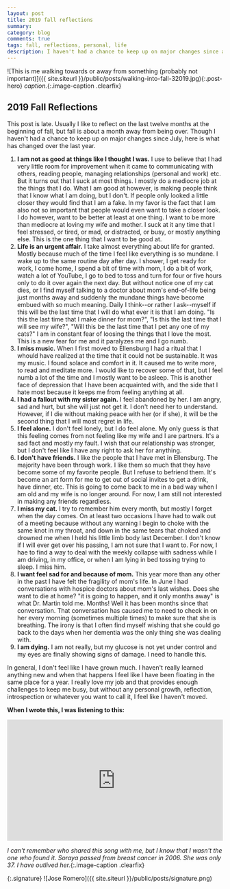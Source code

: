 ```yaml
---
layout: post
title: 2019 fall reflections
summary:
category: blog
comments: true
tags: fall, reflections, personal, life
description: I haven't had a chance to keep up on major changes since about July, but here is what has changed over the last year.
---
```


![This is me walking towards or away from something (probably not important)]({{ site.siteurl }}/public/posts/walking-into-fall-32019.jpg){:.post-hero}
*caption.*{:.image-caption .clearfix}


## 2019 Fall Reflections
This post is late. Usually I like to reflect on the last twelve months at the beginning of fall, but fall is about a month away from being over. Though I haven't had a chance to keep up on major changes since July, here is what has changed over the last year.

1. **I am not as good at things like I thought I was.** I use to believe that I had very little room for improvement when it came to communicating with others, reading people, managing relationships (personal and work) etc. But it turns out that I suck at most things. I mostly do a mediocre job at the things that I do. What I am good at however, is making people think that I know what I am doing, but I don't. If people only looked a little closer they would find that I am a fake. In my favor is the fact that I am also not so important that people would even want to take a closer look. I do however, want to be better at least at one thing. I want to be more than mediocre at loving my wife and mother. I suck at it any time that I feel stressed, or tired, or mad, or distracted, or busy, or mostly anything else. This is the one thing that I want to be good at.
2. **Life is an urgent affair.** I take almost everything about life for granted. Mostly because much of the time I feel like everything is so mundane. I wake up to the same routine day after day. I shower, I get ready for work, I come home, I spend a bit of time with mom, I do a bit of work, watch a lot of YouTube, I go to bed to toss and turn for four or five hours only to do it over again the next day. But without notice one of my cat dies, or I find myself talking to a doctor about mom's end-of-life being just months away and suddenly the mundane things have become embued with so  much meaning. Daily I think--or rather I ask--myself if this will be the last time that I will do what ever it is that I am doing. "Is this the last time that I make dinner for mom?", "Is this the last time that I will see my wife?", "Will this be the last time that I pet any one of my cats?" I am in constant fear of loosing the things that I love the most. This is a new fear for me and it paralyzes me and I go numb.
3. **I miss music.** When I first moved to Ellensburg I had a ritual that I whould have realized at the time that it could not be sustainable. It was my music. I found solace and comfort in it. It caused me to write more, to read and meditate more. I would like to recover some of that, but I feel numb a lot of the time and I mostly want to be asleep. This is another face of depression that I have been acquainted with, and the side that I hate most because it keeps me from feeling anything at all.
4. **I had a fallout with my sister again.** I feel abandoned by her. I am angry, sad and hurt, but she will just not get it. I don't need her to understand. However, if I die without making peace with her (or if she), it will be the second thing that I will most regret in life.
5. **I feel alone.** I don't feel lonely, but I do feel alone. My only guess is that this feeling comes from not feeling like my wife and I are partners. It's a sad fact and mostly my fault. I wish that our relationship was stronger, but I don't feel like I have any right to ask her for anything.
6. **I don't have friends.** I like the people that I have met in Ellensburg. The majority have been through work. I like them so much that they have become some of my favorite people. But I refuse to befriend them. It's become an art form for me to get out of social invites to get a drink, have dinner, etc. This is going to come back to me in a bad way when I am old and my wife is no longer around. For now, I am still not interested in making any friends regardless.
7. **I miss my cat.** I try to remember him every month, but mostly I forget when the day comes. On at least two occasions I have had to walk out of a meeting because without any warning I begin to choke with the same knot in my throat, and down in the same tears that choked and drowned me when I held his little limb body last December. I don't know if I will ever get over his passing, I am not sure that I want to. For now, I hae to find a way to deal with the weekly collapse with sadness while I am driving, in my office, or when I am lying in bed tossing trying to sleep. I miss him.
8. **I want feel sad for and because of mom.** This year more than any other in the past I have felt the fragility of mom's life. In June I had conversations with hospice doctors about mom's last wishes. Does she want to die at home? "it is going to happen, and it only months away" is what Dr. Martin told me. Months! Well it has been months since that conversation. That conversation has caused me to need to check in on her every morning (sometimes multiple times) to make sure that she is breathing. The irony is that I often find myself wishing that she could go back to the days when her dementia was the only thing she was dealing with.
9. **I am dying.** I am not really, but my glucose is not yet under control and my eyes are finally showing signs of damage. I need to handle this.

In general, I don't feel like I have grown much. I haven't really learned anything new and when that happens I feel like I have been floating in the same place for a year. I really love my job and that provides enough challenges to keep me busy, but without any personal growth, reflection, introspection or whatever you want to call it, I feel like I haven't moved.

**When I wrote this, I was listening to this:**
 <style>.embed-container { position: relative; padding-bottom: 56.25%; height: 0; overflow: hidden; max-width: 100%; } .embed-container iframe, .embed-container object, .embed-container embed { position: absolute; top: 0; left: 0; width: 100%; height: 100%; }</style>
<div class='embed-container'><iframe src='https://www.youtube.com/embed/zPucjzygEKs?rel=0&amp;t=27s&amp;showinfo=0' frameborder='0' allowfullscreen></iframe></div>

*I can't remember who shared this song with me, but I know that I wasn't the one who found it. Soraya passed from breast cancer in 2006. She was only 37. I have outlived her.*{:.image-caption .clearfix}


{:.signature}
![Jose Romero]({{ site.siteurl }}/public/posts/signature.png)
